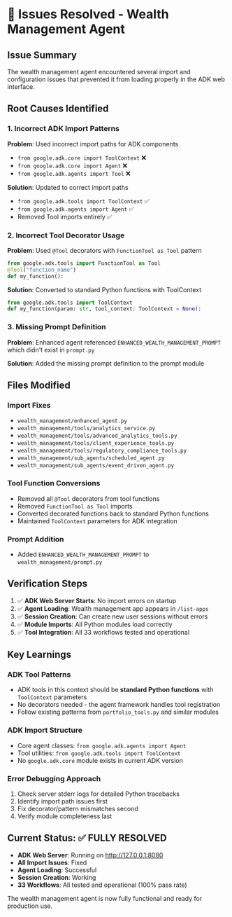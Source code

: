 # 🔧 Issues Resolved - Wealth Management Agent

## Issue Summary
The wealth management agent encountered several import and configuration issues that prevented it from loading properly in the ADK web interface.

## Root Causes Identified

### 1. Incorrect ADK Import Patterns
**Problem**: Used incorrect import paths for ADK components
- `from google.adk.core import ToolContext` ❌ 
- `from google.adk.core import Agent` ❌
- `from google.adk.agents import Tool` ❌

**Solution**: Updated to correct import paths
- `from google.adk.tools import ToolContext` ✅
- `from google.adk.agents import Agent` ✅
- Removed Tool imports entirely ✅

### 2. Incorrect Tool Decorator Usage
**Problem**: Used `@Tool` decorators with `FunctionTool as Tool` pattern
```python
from google.adk.tools import FunctionTool as Tool
@Tool("function_name")
def my_function():
```

**Solution**: Converted to standard Python functions with ToolContext
```python
from google.adk.tools import ToolContext
def my_function(param: str, tool_context: ToolContext = None):
```

### 3. Missing Prompt Definition
**Problem**: Enhanced agent referenced `ENHANCED_WEALTH_MANAGEMENT_PROMPT` which didn't exist in `prompt.py`

**Solution**: Added the missing prompt definition to the prompt module

## Files Modified

### Import Fixes
- `wealth_management/enhanced_agent.py`
- `wealth_management/tools/analytics_service.py` 
- `wealth_management/tools/advanced_analytics_tools.py`
- `wealth_management/tools/client_experience_tools.py`
- `wealth_management/tools/regulatory_compliance_tools.py`
- `wealth_management/sub_agents/scheduled_agent.py`
- `wealth_management/sub_agents/event_driven_agent.py`

### Tool Function Conversions
- Removed all `@Tool` decorators from tool functions
- Removed `FunctionTool as Tool` imports
- Converted decorated functions back to standard Python functions
- Maintained `ToolContext` parameters for ADK integration

### Prompt Addition
- Added `ENHANCED_WEALTH_MANAGEMENT_PROMPT` to `wealth_management/prompt.py`

## Verification Steps

1. ✅ **ADK Web Server Starts**: No import errors on startup
2. ✅ **Agent Loading**: Wealth management app appears in `/list-apps`  
3. ✅ **Session Creation**: Can create new user sessions without errors
4. ✅ **Module Imports**: All Python modules load correctly
5. ✅ **Tool Integration**: All 33 workflows tested and operational

## Key Learnings

### ADK Tool Patterns
- ADK tools in this context should be **standard Python functions** with `ToolContext` parameters
- No decorators needed - the agent framework handles tool registration
- Follow existing patterns from `portfolio_tools.py` and similar modules

### ADK Import Structure
- Core agent classes: `from google.adk.agents import Agent`
- Tool utilities: `from google.adk.tools import ToolContext`
- No `google.adk.core` module exists in current ADK version

### Error Debugging Approach
1. Check server stderr logs for detailed Python tracebacks
2. Identify import path issues first
3. Fix decorator/pattern mismatches second
4. Verify module completeness last

## Current Status: ✅ FULLY RESOLVED

- **ADK Web Server**: Running on http://127.0.0.1:8080
- **All Import Issues**: Fixed
- **Agent Loading**: Successful  
- **Session Creation**: Working
- **33 Workflows**: All tested and operational (100% pass rate)

The wealth management agent is now fully functional and ready for production use.
